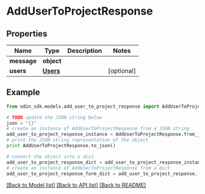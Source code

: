 # AddUserToProjectResponse


## Properties

Name | Type | Description | Notes
------------ | ------------- | ------------- | -------------
**message** | **object** |  | 
**users** | [**Users**](Users.md) |  | [optional] 

## Example

```python
from odin_sdk.models.add_user_to_project_response import AddUserToProjectResponse

# TODO update the JSON string below
json = "{}"
# create an instance of AddUserToProjectResponse from a JSON string
add_user_to_project_response_instance = AddUserToProjectResponse.from_json(json)
# print the JSON string representation of the object
print AddUserToProjectResponse.to_json()

# convert the object into a dict
add_user_to_project_response_dict = add_user_to_project_response_instance.to_dict()
# create an instance of AddUserToProjectResponse from a dict
add_user_to_project_response_form_dict = add_user_to_project_response.from_dict(add_user_to_project_response_dict)
```
[[Back to Model list]](../README.md#documentation-for-models) [[Back to API list]](../README.md#documentation-for-api-endpoints) [[Back to README]](../README.md)



